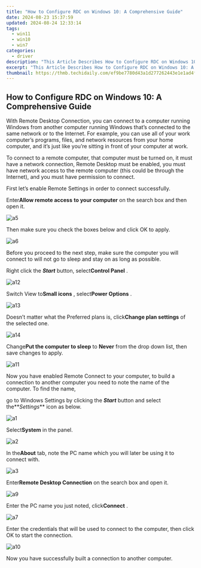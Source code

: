 ```yaml
---
title: "How to Configure RDC on Windows 10: A Comprehensive Guide"
date: 2024-08-23 15:37:59
updated: 2024-08-24 12:33:14
tags:
  - win11
  - win10
  - win7
categories:
  - driver
description: "This Article Describes How to Configure RDC on Windows 10: A Comprehensive Guide"
excerpt: "This Article Describes How to Configure RDC on Windows 10: A Comprehensive Guide"
thumbnail: https://thmb.techidaily.com/ef9be7780d43a1d277262443e1e1ad4f9cd5011c4e9a9bd97f972e7408a7d734.jpg
---
```


## How to Configure RDC on Windows 10: A Comprehensive Guide

With Remote Desktop Connection, you can connect to a computer running Windows from another computer running Windows that’s connected to the same network or to the Internet. For example, you can use all of your work computer’s programs, files, and network resources from your home computer, and it’s just like you’re sitting in front of your computer at work. 

  To connect to a remote computer, that computer must be turned on, it must have a network connection, Remote Desktop must be enabled, you must have network access to the remote computer (this could be through the Internet), and you must have permission to connect.   
  
 First let’s enable Remote Settings in order to connect successfully.  
  
 Enter**Allow remote access** **to your computer** on the search box and then open it.  
  
![a5](https://images.drivereasy.com/wp-content/uploads/2016/11/a5-3-333x600.png)   
  
 Then make sure you check the boxes below and click OK to apply.  
  
![a6](https://images.drivereasy.com/wp-content/uploads/2016/11/a6-3.png)   
  
 Before you proceed to the next step, make sure the computer you will connect to will not go to sleep and stay on as long as possible.  
  
 Right click the _**Start**_ button, select**Control Panel** .  
  
![a12](https://images.drivereasy.com/wp-content/uploads/2016/11/a12-1.png)   
  
 Switch View to**Small icons** , select**Power Options** .  
  
![a13](https://images.drivereasy.com/wp-content/uploads/2016/11/a13-600x365.png)   
  
 Doesn’t matter what the Preferred plans is, click**Change plan settings** of the selected one.  
  
![a14](https://images.drivereasy.com/wp-content/uploads/2016/11/a14-600x266.png)   
  
 Change**Put the computer to sleep** to **Never**  from the drop down list, then save changes to apply.  
  
![a11](https://images.drivereasy.com/wp-content/uploads/2016/11/a11.png)   
  
  
 Now you have enabled Remote Connect to your computer, to build a connection to another computer you need to note the name of the computer. To find the name,  
  
 go to Windows Settings by clicking the _**Start**_ button and select the**_Settings_** icon as below.  
  
![a1](https://images.drivereasy.com/wp-content/uploads/2016/11/a1-10.png)   
  
 Select**System** in the panel.  
  
![a2](https://images.drivereasy.com/wp-content/uploads/2016/11/a2-6-600x444.png)   
  
 In the**About** tab, note the PC name which you will later be using it to connect with.  
  
![a3](https://images.drivereasy.com/wp-content/uploads/2016/11/a3-9-600x480.png)   
  
 Enter**Remote Desktop Connection** on the search box and open it.  
  
![a9](https://images.drivereasy.com/wp-content/uploads/2016/11/a9-2-327x600.png)   
  
 Enter the PC name you just noted, click**Connect** .  
  
![a7](https://images.drivereasy.com/wp-content/uploads/2016/11/a7-2.png)   
  
 Enter the credentials that will be used to connect to the computer, then click OK to start the connection.  
  
![a10](https://images.drivereasy.com/wp-content/uploads/2016/11/a10.png)   
  
 Now you have successfully built a connection to another computer.

<ins class="adsbygoogle"
     style="display:block"
     data-ad-format="autorelaxed"
     data-ad-client="ca-pub-7571918770474297"
     data-ad-slot="1223367746"></ins>



<ins class="adsbygoogle"
     style="display:block"
     data-ad-client="ca-pub-7571918770474297"
     data-ad-slot="8358498916"
     data-ad-format="auto"
     data-full-width-responsive="true"></ins>

